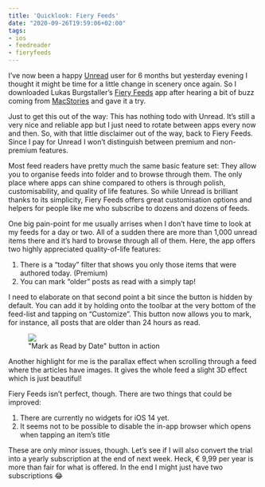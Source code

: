 ```yaml
---
title: 'Quicklook: Fiery Feeds'
date: "2020-09-26T19:59:06+02:00"
tags:
- ios
- feedreader
- fieryfeeds
---
```


I’ve now been a happy [Unread](https://www.goldenhillsoftware.com/unread/) user for 6 months but yesterday evening I thought it might be time for a little change in scenery once again. So I downloaded Lukas Burgstaller’s [Fiery Feeds](http://cocoacake.net/apps/fiery/) app after hearing a bit of buzz coming from [MacStories](https://www.macstories.net/reviews/fiery-feeds-adds-full-text-search-saved-searches-ipad-pointer-support-and-more/) and gave it a try.

Just to get this out of the way: This has nothing todo with Unread. It’s still a very nice and reliable app but I just need to rotate between apps every now and then. So, with that little disclaimer out of the way, back to Fiery Feeds. Since I pay for Unread I won’t distinguish between premium and non-premium features.

Most feed readers have pretty much the same basic feature set: They allow you to organise feeds into folder and to browse through them. The only place where apps can shine compared to others is through polish, customisability, and quality of life features. So while Unread is brilliant thanks to its simplicity, Fiery Feeds offers great customisation options and helpers for people like me who subscribe to dozens and dozens of feeds.

One big pain-point for me usually arrises when I don’t have time to look at my feeds for a day or two. All of a sudden there are more than 1,000 unread items there and it’s hard to browse through all of them. Here, the app offers two highly appreciated quality-of-life features: 

1. There is a “today” filter that shows you only those items that were authored today. (Premium)
2. You can mark “older” posts as read with a simply tap!

I need to elaborate on that second point a bit since the button is hidden by default. You can add it by holding onto the toolbar at the very bottom of the feed-list and tapping on “Customize”. This button now allows you to mark, for instance, all posts that are older than 24 hours as read.

<figure><img src="/media/2020/fieryfeeds-markasreadbydate.jpg"><figcaption>"Mark as Read by Date" button in action</figcaption></figure>

Another highlight for me is the parallax effect when scrolling through a feed where the articles have images. It gives the whole feed a slight 3D effect which is just beautiful!

Fiery Feeds isn’t perfect, though. There are two things that could be improved:

1. There are currently no widgets for iOS 14 yet.
2. It seems not to be possible to disable the in-app browser which opens when tapping an item’s title

These are only minor issues, though. Let’s see if I will also convert the trial into a yearly subscription at the end of next week. Heck, € 9,99 per year is more than fair for what is offered. In the end I might just have two subscriptions 😂

